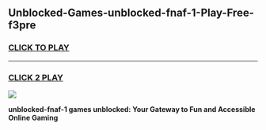 
## Unblocked-Games-unblocked-fnaf-1-Play-Free-f3pre
<h3>
<a href="https://premium76.site?title=unblocked-fnaf-1&ref=20M">CLICK TO PLAY</a></h3>
<hr>

<h3>
<a href="https://premium76.site?title=unblocked-fnaf-1&ref=20M">CLICK 2 PLAY</a>
  
</h3>

<a href="https://premium76.site?title=unblocked-fnaf-1&ref=19M"><img src="https://clearcache.store/games.png"></a>


**unblocked-fnaf-1 games unblocked: Your Gateway to Fun and Accessible Online Gaming**

